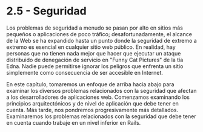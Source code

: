 # 2.5 - Seguridad

Los problemas de seguridad a menudo se pasan por alto en sitios más pequeños o aplicaciones de poco tráfico; desafortunadamente, el alcance de la Web se ha expandido hasta un punto donde la seguridad de extremo a extremo es esencial en cualquier sitio web público. En realidad, hay personas que no tienen nada mejor que hacer que ejecutar un ataque distribuido de denegación de servicio en "Funny Cat Pictures" de la tía Edna. Nadie puede permitirse ignorar los peligros que enfrenta un sitio simplemente como consecuencia de ser accesible en Internet.

En este capítulo, tomaremos un enfoque de arriba hacia abajo para examinar los diversos problemas relacionados con la seguridad que afectan a los desarrolladores de aplicaciones web. Comenzamos examinando los principios arquitectónicos y de nivel de aplicación que debe tener en cuenta. Más tarde, nos pondremos progresivamente más detallados. Examinaremos los problemas relacionados con la seguridad que debe tener en cuenta cuando trabaje en un nivel inferior en Rails.

